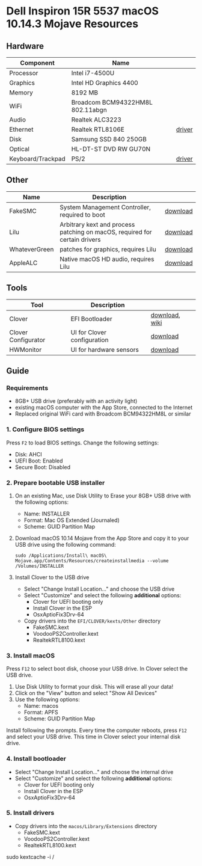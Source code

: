 # Dell Inspiron 15R 5537 macOS 10.14.3 Mojave Resources

## Hardware


| Component         | Name                             |                                                                                   |
| ----------------- | -------------------------------- | --------------------------------------------------------------------------------- |
| Processor         | Intel i7-4500U                   |                                                                                   |
| Graphics          | Intel HD Graphics 4400           |                                                                                   |
| Memory            | 8192 MB                          |
| WiFi              | Broadcom BCM94322HM8L 802.11abgn |                                                                                   |
| Audio             | Realtek ALC3223                  |                                                                                   |
| Ethernet          | Realtek RTL8106E                 | [driver](https://www.insanelymac.com/forum/files/file/259-realtekrtl8100-binary/) |
| Disk              | Samsung SSD 840 250GB            |                                                                                   |
| Optical           | HL-DT-ST DVD RW GU70N            |                                                                                   |
| Keyboard/Trackpad | PS/2                             | [driver](https://github.com/RehabMan/OS-X-Voodoo-PS2-Controller)                  |


## Other
| Name          | Description                                                                |                                                             |
| ------------- | -------------------------------------------------------------------------- | ----------------------------------------------------------- |
| FakeSMC       | System Management Controller, required to boot                             | [download](https://github.com/RehabMan/OS-X-FakeSMC-kozlek) |
| Lilu          | Arbitrary kext and process patching on macOS, required for certain drivers | [download](https://github.com/acidanthera/Lilu)             |
| WhateverGreen | patches for graphics, requires Lilu                                        | [download](https://github.com/acidanthera/WhateverGreen)    |
| AppleALC      | Native macOS HD audio, requires Lilu                                       | [download](https://github.com/acidanthera/AppleALC)         |

## Tools

| Tool                | Description                 |                                                                                                         |
| ------------------- | --------------------------- | ------------------------------------------------------------------------------------------------------- |
| Clover              | EFI Bootloader              | [download](https://sourceforge.net/projects/cloverefiboot/), [wiki](https://clover-wiki.zetam.org/home) |
| Clover Configurator | UI for Clover configuration | [download](https://mackie100projects.altervista.org/download/ccg/)                                      |
| HWMonitor           | UI for hardware sensors     | [download](https://github.com/RehabMan/OS-X-FakeSMC-kozlek)                                             |


## Guide

### Requirements
- 8GB+ USB drive (preferably with an activity light)
- existing macOS computer with the App Store, connected to the Internet
- Replaced original WiFi card with Broadcom BCM94322HM8L or similar

### 1. Configure BIOS settings 
Press `F2` to load BIOS settings. Change the following settings:

- Disk: AHCI
- UEFI Boot: Enabled
- Secure Boot: Disabled

### 2. Prepare bootable USB installer

1. On an existing Mac, use Disk Utility to Erase your 8GB+ USB drive with the following options:
    - Name: INSTALLER
    - Format: Mac OS Extended (Journaled)
    - Scheme: GUID Partition Map

2. Download macOS 10.14 Mojave from the App Store and copy it to your USB drive using the following command:
    
       sudo /Applications/Install\ macOS\ Mojave.app/Contents/Resources/createinstallmedia --volume /Volumes/INSTALLER

3. Install Clover to the USB drive
    
    - Select "Change Install Location..." and choose the USB drive
    - Select "Customize" and select the following **additional** options:
        - Clover for UEFI booting only
        - Install Clover in the ESP
        - OsxAptioFix3Drv-64
    - Copy drivers into the `EFI/CLOVER/kexts/Other` directory
        - FakeSMC.kext
        - VoodooPS2Controller.kext
        - RealtekRTL8100.kext
        

### 3. Install macOS
Press `F12` to select boot disk, choose your USB drive. In Clover select the USB drive.

1. Use Disk Utility to format your disk. This will erase all your data! 
2. Click on the "View" button and select "Show All Devices"
3. Use the following options:
    - Name: macos
    - Format: APFS
    - Scheme: GUID Partition Map

Install following the prompts. Every time the computer reboots, press `F12` and select your USB drive. This time in Clover select your internal disk drive.

### 4. Install bootloader

- Select "Change Install Location..." and choose the internal drive
- Select "Customize" and select the following **additional** options:
   - Clover for UEFI booting only
   - Install Clover in the ESP
   - OsxAptioFix3Drv-64


### 5. Install drivers

- Copy drivers into the `macos/Library/Extensions` directory
   - FakeSMC.kext
   - VoodooPS2Controller.kext
   - RealtekRTL8100.kext


sudo kextcache -i /